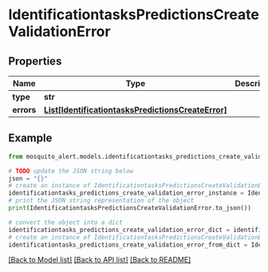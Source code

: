 # IdentificationtasksPredictionsCreateValidationError


## Properties

Name | Type | Description | Notes
------------ | ------------- | ------------- | -------------
**type** | **str** |  | 
**errors** | [**List[IdentificationtasksPredictionsCreateError]**](IdentificationtasksPredictionsCreateError.md) |  | 

## Example

```python
from mosquito_alert.models.identificationtasks_predictions_create_validation_error import IdentificationtasksPredictionsCreateValidationError

# TODO update the JSON string below
json = "{}"
# create an instance of IdentificationtasksPredictionsCreateValidationError from a JSON string
identificationtasks_predictions_create_validation_error_instance = IdentificationtasksPredictionsCreateValidationError.from_json(json)
# print the JSON string representation of the object
print(IdentificationtasksPredictionsCreateValidationError.to_json())

# convert the object into a dict
identificationtasks_predictions_create_validation_error_dict = identificationtasks_predictions_create_validation_error_instance.to_dict()
# create an instance of IdentificationtasksPredictionsCreateValidationError from a dict
identificationtasks_predictions_create_validation_error_from_dict = IdentificationtasksPredictionsCreateValidationError.from_dict(identificationtasks_predictions_create_validation_error_dict)
```
[[Back to Model list]](../README.md#documentation-for-models) [[Back to API list]](../README.md#documentation-for-api-endpoints) [[Back to README]](../README.md)



